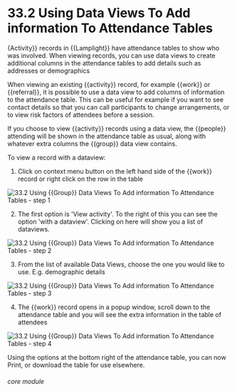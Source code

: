 # 33.2 Using Data Views To Add information To Attendance Tables

{Activity}} records in {{Lamplight}} have attendance tables to show who was involved. When viewing records, you can use data views to create additional columns in the attendance tables to add details such as addresses or demographics

When viewing an existing {{activity}} record, for example {{work}} or {{referral}}, it is possible to use a data view to add columns of information to the attendance table. This can be useful for example if you want to see contact details so that you can call participants to change arrangements, or to view risk factors of attendees before a session.

If you choose to view {{activity}} records using a data view, the {{people}} attending will be shown in the attendance table as usual, along with whatever extra columns the {{group}} data view contains.

To view a record with a dataview:

1. Click on context menu button on the left hand side of the {{work}} record or right click on the row in the table

![33.2 Using {{Group}} Data Views To Add information To Attendance Tables - step 1](33.2_Using_List_Data_Views_To_Add_information_To_Attendance_Tables_im_1.png)

2. The first option is 'View activity'. To the right of this you can see the option 'with a dataview'. Clicking on here will show you a list of dataviews.

![33.2 Using {{Group}} Data Views To Add information To Attendance Tables - step 2](33.2_Using_List_Data_Views_To_Add_information_To_Attendance_Tables_im_2.png)

3. From the list of available Data Views, choose the one you would like to use. E.g. demographic details

![33.2 Using {{Group}} Data Views To Add information To Attendance Tables - step 3](33.2_Using_List_Data_Views_To_Add_information_To_Attendance_Tables_im_3.png)

4. The {{work}} record opens in a popup window, scroll down to the attendance table and you will see the extra information in the table of attendees

![33.2 Using {{Group}} Data Views To Add information To Attendance Tables - step 4](33.2_Using_List_Data_Views_To_Add_information_To_Attendance_Tables_im_4.png)

Using the options at the bottom right of the attendance table, you can now Print, or download the table for use elsewhere.


###### core module
